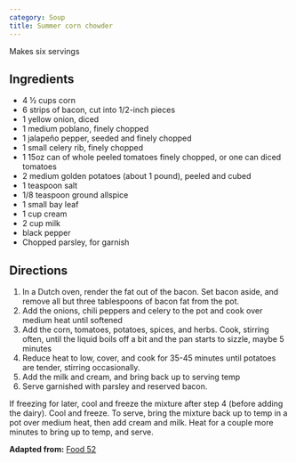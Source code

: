 ```yaml
---
category: Soup
title: Summer corn chowder
---
```


Makes six servings

## Ingredients
 
 - 4 &frac12; cups corn
 - 6 strips of bacon, cut into 1/2-inch pieces
 - 1 yellow onion, diced
 - 1 medium poblano, finely chopped
 - 1 jalapeño pepper, seeded and finely chopped
 - 1 small celery rib, finely chopped
 - 1 15oz can of whole peeled tomatoes finely chopped, or one can diced tomatoes
 - 2 medium golden potatoes (about 1 pound), peeled and cubed
 - 1 teaspoon salt
 - 1/8 teaspoon ground allspice
 - 1 small bay leaf
 - 1 cup cream
 - 2 cup milk
 - black pepper
 - Chopped parsley, for garnish

## Directions

1. In a Dutch oven, render the fat out of the bacon. Set bacon aside, and remove all but three tablespoons of bacon fat from the pot.
2. Add the onions, chili peppers and celery to the pot and cook over medium heat until softened
3. Add the corn, tomatoes, potatoes, spices, and herbs. Cook, stirring often, until the liquid boils off a bit and the pan starts to sizzle, maybe 5 minutes
4. Reduce heat to low, cover, and cook for 35-45 minutes until potatoes are tender, stirring occasionally.
5. Add the milk and cream, and bring back up to serving temp
6. Serve garnished with parsley and reserved bacon.

If freezing for later, cool and freeze the mixture after step 4 (before adding the dairy). Cool and freeze. To serve, bring the mixture back up to temp in a pot over medium heat, then add cream and milk. Heat for a couple more minutes to bring up to temp, and serve.

**Adapted from:** [Food 52](http://food52.com/recipes/142-summer-corn-chowder)
